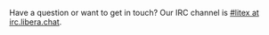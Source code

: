 Have a question or want to get in touch? Our IRC channel is [#litex at irc.libera.chat](https://libera.chat/).